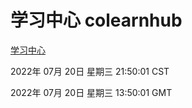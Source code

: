 # 学习中心 colearnhub
[学习中心](http://219.139.196.104:56308/colearnhub/)

2022年 07月 20日 星期三 21:50:01 CST

2022年 07月 20日 星期三 13:50:01 GMT
